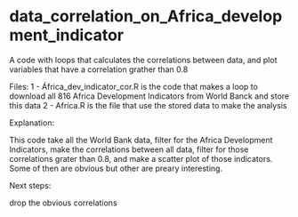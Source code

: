 # data_correlation_on_Africa_development_indicator
A code with loops that calculates the correlations between data, and plot variables that have a correlation grather than 0.8

Files:
1 - África_dev_indicator_cor.R is the code that makes a loop to download all 816 Africa Development Indicators from World Banck and store this data
2 - Africa.R is the file that use the stored data to make the analysis

Explanation:

This code take all the World Bank data, filter for the Africa Development Indicators, make the correlations between all data, filter for those correlations grater than 0.8, and make a scatter plot of those indicators. Some of then are obvious but other are preary interesting.

Next steps: 

drop the obvious correlations
